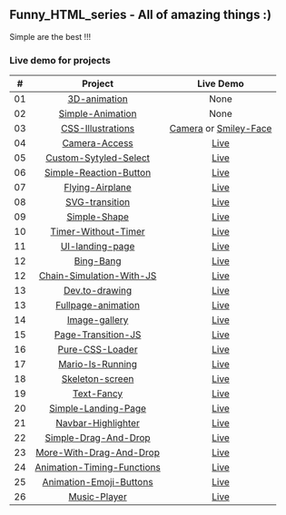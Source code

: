 ## Funny_HTML_series - All of amazing things :)

Simple are the best !!!

### Live demo for projects

|  #  |                                                         Project                                                         |                                                                                             Live Demo                                                                                              |
| :-: | :---------------------------------------------------------------------------------------------------------------------: | :------------------------------------------------------------------------------------------------------------------------------------------------------------------------------------------------: |
| 01  |              [3D-animation](https://github.com/greatMonster11/Funny_HTML_series/tree/master/3D-animation)               |                                                                                                None                                                                                                |
| 02  |              [Simple-Animation](https://github.com/greatMonster11/Funny_HTML_series/tree/master/Animation)              |                                                                                                None                                                                                                |
| 03  |         [CSS-Illustrations](https://github.com/greatMonster11/Funny_HTML_series/tree/master/CSS-illustrations)          | [Camera](https://greatmonster11.github.io/Funny_HTML_series/CSS-illustrations/camera.html) or [Smiley-Face](https://greatmonster11.github.io/Funny_HTML_series/CSS-illustrations/smiley-face.html) |
| 04  |             [Camera-Access](https://github.com/greatMonster11/Funny_HTML_series/tree/master/Camera-Access)              |                                                              [Live](https://greatmonster11.github.io/Funny_HTML_series/Camera-Access)                                                              |
| 05  |      [Custom-Sytyled-Select](https://github.com/greatMonster11/Funny_HTML_series/tree/master/Custom-Styled-Select)      |                                                          [Live](https://greatmonster11.github.io/Funny_HTML_series/Custom-Sytyled-Select)                                                          |
| 06  |   [Simple-Reaction-Button](https://github.com/greatMonster11/Funny_HTML_series/tree/master/Facebook-reaction-buttons)   |                                                     [Live](https://greatmonster11.github.io/Funny_HTML_series/Facebook-reaction-buttons/dist/)                                                     |
| 07  |            [Flying-Airplane](https://github.com/greatMonster11/Funny_HTML_series/tree/master/Flying-Airplan)            |                                                             [Live](https://greatmonster11.github.io/Funny_HTML_series/Flying-Airplan)                                                              |
| 08  |            [SVG-transition](https://github.com/greatMonster11/Funny_HTML_series/tree/master/SVG-transition)             |                                                             [Live](https://greatmonster11.github.io/Funny_HTML_series/SVG-transition)                                                              |
| 09  |              [Simple-Shape](https://github.com/greatMonster11/Funny_HTML_series/tree/master/Simple-Shape)               |                                                              [Live](https://greatmonster11.github.io/Funny_HTML_series/Simple-Shape)                                                               |
| 10  |       [Timer-Without-Timer](https://github.com/greatMonster11/Funny_HTML_series/tree/master/Timer-without-timer)        |                                                           [Live](https://greatmonster11.github.io/Funny_HTML_series/Timer-without-timer)                                                           |
| 11  |           [UI-landing-page](https://github.com/greatMonster11/Funny_HTML_series/tree/master/UI-landing-page)            |                                                             [Live](https://greatmonster11.github.io/Funny_HTML_series/UI-landing-page)                                                             |
| 12  |                 [Bing-Bang](https://github.com/greatMonster11/Funny_HTML_series/tree/master/bing-bang)                  |                                                                [Live](https://greatmonster11.github.io/Funny_HTML_series/bing-bang)                                                                |
| 12  |  [Chain-Simulation-With-JS](https://github.com/greatMonster11/Funny_HTML_series/tree/master/chain-simulation-with-js)   |                                                        [Live](https://greatmonster11.github.io/Funny_HTML_series/chain-simulation-with-js)                                                         |
| 13  |            [Dev.to-drawing](https://github.com/greatMonster11/Funny_HTML_series/tree/master/dev.to-drawing)             |                                                             [Live](https://greatmonster11.github.io/Funny_HTML_series/dev.to-drawing)                                                              |
| 13  |        [Fullpage-animation](https://github.com/greatMonster11/Funny_HTML_series/tree/master/fullpage-animation)         |                                                           [Live](https://greatmonster11.github.io/Funny_HTML_series/fullpage-animation)                                                            |
| 14  |             [Image-gallery](https://github.com/greatMonster11/Funny_HTML_series/tree/master/image-gallery)              |                                                              [Live](https://greatmonster11.github.io/Funny_HTML_series/image-gallery)                                                              |
| 15  |        [Page-Transition-JS](https://github.com/greatMonster11/Funny_HTML_series/tree/master/page-transition-js)         |                                                           [Live](https://greatmonster11.github.io/Funny_HTML_series/page-transition-js)                                                            |
| 16  |           [Pure-CSS-Loader](https://github.com/greatMonster11/Funny_HTML_series/tree/master/pure-css-loader)            |                                                             [Live](https://greatmonster11.github.io/Funny_HTML_series/pure-css-loader)                                                             |
| 17  |           [Mario-Is-Running](https://github.com/greatMonster11/Funny_HTML_series/tree/master/runnning-mario)            |                                                             [Live](https://greatmonster11.github.io/Funny_HTML_series/runnning-mario)                                                              |
| 18  |           [Skeleton-screen](https://github.com/greatMonster11/Funny_HTML_series/tree/master/skeleton-screnn)            |                                                             [Live](https://greatmonster11.github.io/Funny_HTML_series/skeleton-screen)                                                             |
| 19  |                [Text-Fancy](https://github.com/greatMonster11/Funny_HTML_series/tree/master/text-fancy)                 |                                                               [Live](https://greatmonster11.github.io/Funny_HTML_series/text-fancy)                                                                |
| 20  |      [Simple-Landing-Page](https://github.com/greatMonster11/Funny_HTML_series/tree/master/website-crash-HTML-CSS)      |                                                         [Live](https://greatmonster11.github.io/Funny_HTML_series/website-crash-HTML-CSS)                                                          |
| 21  |          [Navbar-Highlighter](https://github.com/greatMonster11/Funny_HTML_series/tree/master/nav-highlighter)          |                                                             [Live](https://greatmonster11.github.io/Funny_HTML_series/nav-highlighter)                                                             |
| 22  |    [Simple-Drag-And-Drop](https://github.com/greatMonster11/Funny_HTML_series/tree/master/funny_drag_and_drop.html)     |                                                        [Live](https://greatmonster11.github.io/Funny_HTML_series/funny_drag_and_drop.html)                                                         |
| 23  |         [More-With-Drag-And-Drop](https://github.com/greatMonster11/Funny_HTML_series/tree/master/VanilaJS_DD)          |                                                               [Live](https://greatmonster11.github.io/Funny_HTML_series/VanilaJS_DD)                                                               |
| 24  | [Animation-Timing-Functions](https://github.com/greatMonster11/Funny_HTML_series/tree/master/animation-timing-function) |                                                        [Live](https://greatmonster11.github.io/Funny_HTML_series/animation-timing-function)                                                        |
| 25  |  [Animation-Emoji-Buttons](https://github.com/greatMonster11/Funny_HTML_series/tree/master/animation-reaction-buttons)  |                                                       [Live](https://greatmonster11.github.io/Funny_HTML_series/animation-reaction-buttons)                                                        |
| 26  |  [Music-Player](https://github.com/greatMonster11/Funny_HTML_series/tree/master/music-player)                           |                                                       [Live](https://greatmonster11.github.io/Funny_HTML_series/music-player)                                                        |
